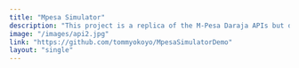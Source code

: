 ```yaml
---
title: "Mpesa Simulator"
description: "This project is a replica of the M-Pesa Daraja APIs but designed to run in an offline environment."
image: "/images/api2.jpg"
link: "https://github.com/tommyokoyo/MpesaSimulatorDemo"
layout: "single"
---
```

